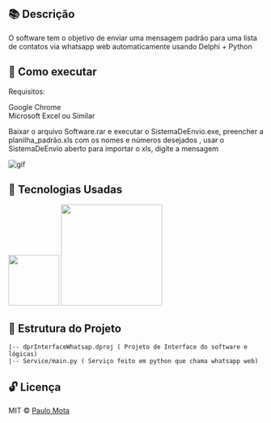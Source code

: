 ## 📚  Descrição 

O software tem o objetivo de enviar uma mensagem padrão para uma lista de contatos via whatsapp web automaticamente usando Delphi + Python

## 📢 Como executar

Requisitos:

Google Chrome <br>
Microsoft Excel ou Similar<br>

Baixar o arquivo Software.rar e executar o SistemaDeEnvio.exe, preencher a planilha_padrão.xls com os nomes e números desejados , usar o SistemaDeEnvio aberto para importar o xls, digite a mensagem 

![gif](https://user-images.githubusercontent.com/18649504/82680684-059a2d00-9c23-11ea-980f-055d88dc8bc2.gif)

## 🚀 Tecnologias Usadas 

<img src="https://user-images.githubusercontent.com/18649504/66262823-725cd600-e7be-11e9-9cea-ea14305079db.png" width = "100">

<img src="https://user-images.githubusercontent.com/18649504/82679757-bbfd1280-9c21-11ea-9502-fc5cad416018.png" width = "200">

## 📌 Estrutura do Projeto 
    |-- dprInterfaceWhatsap.dproj ( Projeto de Interface do software e lógicas)
    |-- Service/main.py ( Serviço feito em python que chama whatsapp web)



## 🔓 Licença 
MIT © [Paulo Mota](https://www.linkedin.com/in/paulo-mota-955218a2/)
